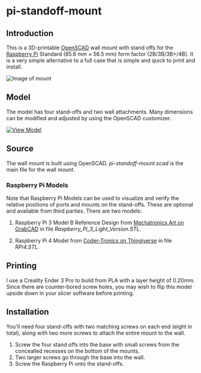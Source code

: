 # pi-standoff-mount

## Introduction

This is a 3D-printable [OpenSCAD](https://openscad.org/) wall mount with stand offs for the [Raspberry Pi](https://www.raspberrypi.org/) Standard (85.6 mm × 56.5 mm) form factor (2B/3B/3B+/4B). It is a very simple alternative to a full case that is simple and quick to print and install.

![Image of mount](../media/media/mount-view.jpg?raw=true)

## Model

The model has four stand-offs and two wall attachments. Many dimensions can be modified and adjusted by using the OpenSCAD customizer.

[![View Model](../media/media/pi-standoff-mount.icon.png)](../media/media/pi-standoff-mount.stl "View Model of Pi Standoff Mount")
 
## Source

The wall mount is built using OpenSCAD. _pi-standoff-mount.scad_ is the main file for the wall mount.

### Raspberry Pi Models

Note that Raspberry Pi Models can be used to visualize and verify the relative positions of ports and mounts on the stand-offs. These are optional and available from third parties. There are two models:

1. Raspberry Pi 3 Model B Reference Design from [Mechatronics Art on GrabCAD](https://grabcad.com/library/raspberry-pi-3-reference-design-model-b-rpi-raspberrypi-raspberry-pi-1) in file _Raspberry_Pi_3_Light_Version.STL_.

2. Raspberry Pi 4 Model from [Coder-Tronics on Thingiverse](https://www.thingiverse.com/thing:3732868) in file _RPi4.STL_.

## Printing

I use a Creality Ender 3 Pro to build from PLA with a layer height of 0.20mm. Since there are counter-bored screw holes, you may wish to flip this model upside down in your slicer software before printing.

## Installation

You'll need four stand-offs with two matching screws on each end (eight in total), along with two more screws to attach the entire mount to the wall.  

1. Screw the four stand offs into the base with small screws from the concealled recesses on the bottom of the mounts.
2. Two larger screws go through the base into the wall.
3. Screw the Raspberry Pi onto the stand-offs.
